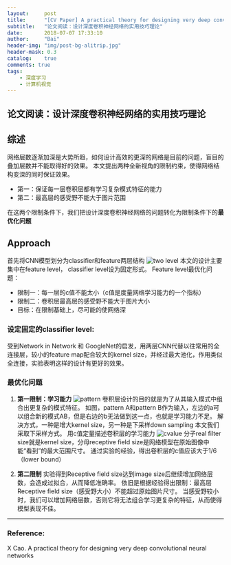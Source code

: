 ```yaml
---
layout:     post
title:      "[CV Paper] A practical theory for designing very deep convolutional neural networks"
subtitle:   "论文阅读：设计深度卷积神经网络的实用技巧理论"
date:       2018-07-07 17:33:10
author:     "Bai"
header-img: "img/post-bg-alitrip.jpg"
header-mask: 0.3
catalog:    true
comments: true
tags:
    - 深度学习
    - 计算机视觉
---
```


论文阅读：设计深度卷积神经网络的实用技巧理论
------

## 综述
网络层数逐渐加深是大势所趋，如何设计高效的更深的网络是目前的问题，盲目的叠加层数并不能取得好的效果。
本文提出两种全新视角的限制约束，使得网络结构变深的同时保证效果。

-  第一：保证每一层卷积层都有学习复杂模式特征的能力
-  第二：最高层的感受野不能大于图片范围

在这两个限制条件下，我们把设计深度卷积神经网络的问题转化为限制条件下的**最优化问题**

## Approach

首先将CNN模型划分为classifier和feature两层结构
![two level](https://img-blog.csdn.net/20180727123542478?watermark/2/text/aHR0cHM6Ly9ibG9nLmNzZG4ubmV0L0pvc2VwaFBhaQ==/font/5a6L5L2T/fontsize/400/fill/I0JBQkFCMA==/dissolve/70)
本文的设计主要集中在feature level， classifier level设为固定形式。
Feature level最优化问题：

 - 限制一：每一层的c值不能太小（c值是度量网络学习能力的一个指标）
 - 限制二：卷积层最高层的感受野不能大于图片大小
 - 目标：在限制基础上，尽可能的使网络深

### 设定固定的classifier level:
受到Network in Network 和 GoogleNet的启发，用两层CNN代替以往常用的全连接层，较小的feature map配合较大的kernel size，并经过最大池化，作用类似全连接，实验表明这样的设计有更好的效果。

### 最优化问题

 1. **第一限制：学习能力**
    ![pattern](https://img-blog.csdn.net/20180727123608935?watermark/2/text/aHR0cHM6Ly9ibG9nLmNzZG4ubmV0L0pvc2VwaFBhaQ==/font/5a6L5L2T/fontsize/400/fill/I0JBQkFCMA==/dissolve/70)
    卷积层设计的目的就是为了从其输入模式中组合出更复杂的模式特征。
    如图，pattern A和pattern B作为输入，左边的a可以组合新的模式AB，但是右边的b无法做到这一点，也就是学习能力不足。
    解决方式，一种是增大kernel size，另一种是下采样down sampling
    本文我们采取下采样方式。
    用c值定量描述卷积层的学习能力
    ![cvalue](https://img-blog.csdn.net/20180727123628579?watermark/2/text/aHR0cHM6Ly9ibG9nLmNzZG4ubmV0L0pvc2VwaFBhaQ==/font/5a6L5L2T/fontsize/400/fill/I0JBQkFCMA==/dissolve/70)
    分子real filter size就是kernel size，分母receptive field size是网络模型在原始图像中能“看到”的最大范围尺寸。
通过实验的经验，得出卷积层的c值应该大于1/6（lower bound）


 2. **第二限制**
    实验得到Receptive field size达到image size后继续增加网络层数，会造成过拟合，从而降低准确率。
依旧是根据经验得出限制：最高层Receptive field size（感受野大小）不能超过原始图片尺寸。
当感受野较小时，我们可以增加网络层数，否则它将无法组合学习更复杂的特征，从而使得模型表现不佳。

----

### Reference:
X Cao. A practical theory for designing very deep convolutional neural networks